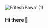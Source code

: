 ![Pritesh Pawar (1)](https://user-images.githubusercontent.com/70569236/147940575-9bde0d4c-1655-4940-8c00-f3460acf1c2c.png)
### Hi there 👋

<!--
**Power-PP/Power-PP** is a ✨ _special_ ✨ repository because its `README.md` (this file) appears on your GitHub profile.

Here are some ideas to get you started:

- 🔭 I’m currently working on ...
- 🌱 I’m currently learning ...
- 👯 I’m looking to collaborate on ...
- 🤔 I’m looking for help with ...
- 💬 Ask me about ...
- 📫 How to reach me: ...
- 😄 Pronouns: ...
- ⚡ Fun fact: ...
-->

